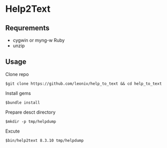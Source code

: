 # Help2Text

## Requrements

- cygwin or myng-w Ruby
- unzip

## Usage

Clone repo

    $git clone https://github.com/leoniv/help_to_text && cd help_to_text

Install gems

    $bundle install

Prepare desct directory

    $mkdir -p tmp/helpdump

Excute

    $bin/help2text 8.3.10 tmp/helpdump
